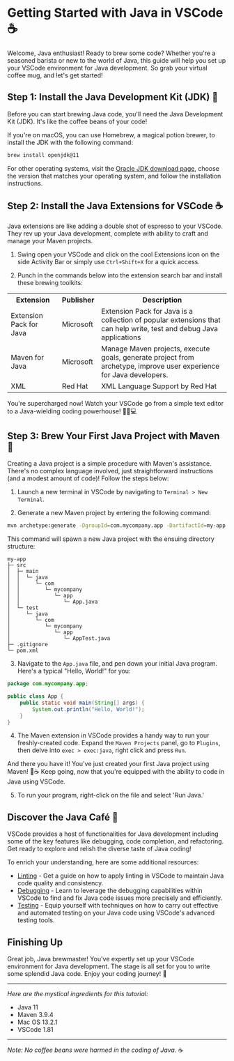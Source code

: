 # Getting Started with Java in VSCode ☕

Welcome, Java enthusiast! Ready to brew some code? Whether you're a seasoned barista or new to the world of Java, this guide will help you set up your VSCode environment for Java development. So grab your virtual coffee mug, and let's get started!

## Step 1: Install the Java Development Kit (JDK) 🧪

Before you can start brewing Java code, you'll need the Java Development Kit (JDK). It's like the coffee beans of your code!

If you're on macOS, you can use Homebrew, a magical potion brewer, to install the JDK with the following command:

```bash
brew install openjdk@11
```

For other operating systems, visit the [Oracle JDK download page](https://www.oracle.com/java/technologies/javase-jdk11-downloads.html), choose the version that matches your operating system, and follow the installation instructions.

## Step 2: Install the Java Extensions for VSCode ☕

Java extensions are like adding a double shot of espresso to your VSCode. They rev up your Java development, complete with ability to craft and manage your Maven projects.

1. Swing open your VSCode and click on the cool Extensions icon on the side Activity Bar or simply use `Ctrl+Shift+X` for a quick access.

2. Punch in the commands below into the extension search bar and install these brewing toolkits:

<table>
  <tr>
   <th>Extension</th>
   <th>Publisher</th>
   <th>Description</th>
  </tr>
  <tr>
   <td>Extension Pack for Java</td>
   <td>Microsoft</td>
   <td>Extension Pack for Java is a collection of popular extensions that can help write, test and debug Java applications </td>
  </tr>
  <tr>
   <td>Maven for Java</td>
   <td>Microsoft</td>
   <td>Manage Maven projects, execute goals, generate project from archetype, improve user experience for Java developers.</td>
  </tr>
  <tr>
   <td>XML</td>
   <td>Red Hat</td>
   <td>XML Language Support by Red Hat</td>
  </tr>
</table>

You're supercharged now! Watch your VSCode go from a simple text editor to a Java-wielding coding powerhouse! 🦸‍♂️💻

## Step 3: Brew Your First Java Project with Maven 🍵

Creating a Java project is a simple procedure with Maven's assistance. There's no complex language involved, just straightforward instructions (and a modest amount of code)! Follow the steps below:

1. Launch a new terminal in VSCode by navigating to `Terminal > New Terminal`.

2. Generate a new Maven project by entering the following command:

```bash
mvn archetype:generate -DgroupId=com.mycompany.app -DartifactId=my-app -DarchetypeArtifactId=maven-archetype-quickstart -DinteractiveMode=false
```
This command will spawn a new Java project with the ensuing directory structure:

```
my-app
├─ src
│  ├─ main
│  │  └─ java
│  │     └─ com
│  │        └─ mycompany
│  │           └─ app
│  │              └─ App.java
│  └─ test
│     └─ java
│        └─ com
│           └─ mycompany
│              └─ app
│                 └─ AppTest.java
├─ .gitignore
└─ pom.xml
```

3. Navigate to the `App.java` file, and pen down your initial Java program. Here's a typical "Hello, World!" for you:

```java
package com.mycompany.app;

public class App {
    public static void main(String[] args) {
        System.out.println("Hello, World!");
    }
}
```

4. The Maven extension in VSCode provides a handy way to run your freshly-created code. Expand the `Maven Projects` panel, go to `Plugins`, then delve into `exec > exec:java`, right click and press `Run`.

And there you have it! You've just created your first Java project using Maven! 🎉☕ Keep going, now that you're equipped with the ability to code in Java using VSCode.

5. To run your program, right-click on the file and select 'Run Java.'

## Discover the Java Café 🍰

VSCode provides a host of functionalities for Java development including some of the key features like debugging, code completion, and refactoring. Get ready to explore and relish the diverse taste of Java coding!

To enrich your understanding, here are some additional resources:

* [Linting](linting.md) - Get a guide on how to apply linting in VSCode to maintain Java code quality and consistency.
* [Debugging]() - Learn to leverage the debugging capabilities within VSCode to find and fix Java code issues more precisely and efficiently.
* [Testing]() - Equip yourself with techniques on how to carry out effective and automated testing on your Java code using VSCode's advanced testing tools.

## Finishing Up 

Great job, Java brewmaster! You've expertly set up your VSCode environment for Java development. The stage is all set for you to write some splendid Java code. Enjoy your coding journey! 🌟

---

*Here are the mystical ingredients for this tutorial:*

* Java 11
* Maven 3.9.4
* Mac OS 13.2.1
* VSCode 1.81

---

*Note: No coffee beans were harmed in the coding of Java.* ☕
